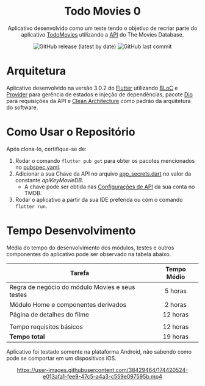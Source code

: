 <h1 align="center">Todo Movies 0</h1>

<div align="center">

Aplicativo desenvolvido como um teste tendo o objetivo de recriar parte do aplicativo [TodoMovies](https://apps.apple.com/br/app/todomovies-4id792499896) utilizando a [API](https://www.themoviedb.org) do The Movies Database.

![GitHub release (latest by date)](https://img.shields.io/github/v/release/schuberty/Todo-Movies)
![GitHub last commit](https://img.shields.io/github/last-commit/schuberty/Todo-Movies?color=yellow)

</div>

# Arquitetura

Aplicativo desenvolvido na versão 3.0.2 do [Flutter](https://flutter.dev) utilizando [BLoC](https://pub.dev/packages/flutter_bloc) e [Provider](https://pub.dev/packages/provider) para gerência de estados e injeção de dependências, pacote [Dio](https://pub.dev/packages/dio) para requisições da API e [Clean Architecture](https://blog.cleancoder.com/uncle-bob/2012/08/13/the-clean-architecture.html) como padrão da arquitetura do software.

# Como Usar o Repositório

Após clona-lo, certifique-se de:

1. Rodar o comando `flutter pub get` para obter os pacotes mencionados no [pubspec.yaml](./pubspec.yaml).
2. Adicionar a sua Chave da API no arquivo [app_secrets.dart](./lib/src/shared/app_secrets.dart) no valor da constante _apiKeyMovieDB_.
   - A chave pode ser obtida nas [Configurações de API](https://www.themoviedb.org/settings/api) da sua conta no TMDB.
3. Rodar o aplicativo a partir da sua IDE preferida ou com o comando `flutter run`.

# Tempo Desenvolvimento

Média do tempo do desenvolvimento dos módulos, testes e outros componentes do aplicativo pode ser observado na tabela abaixo.

| Tarefa                                          | Tempo Médio |
| ----------------------------------------------- | :---------: |
| Regra de negócio do módulo Movies e seus testes |   5 horas   |
| Módulo Home e componentes derivados             |   2 horas   |
| Página de detalhes do filme                     |  12 horas   |
|                                                 |             |
| Tempo requisitos básicos                        |  12 horas   |
| **Tempo total**                                 |  19 horas   |

Aplicativo foi testado somente na plataforma Android, não sabendo como pode se comportar em um dispositivos iOS.

<div align="center">

https://user-images.githubusercontent.com/38429464/174420524-e013afa1-fee9-47c5-a4a3-c559e097595b.mp4

</div>
